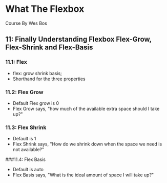 # What The Flexbox

Course By Wes Bos

## 11: Finally Understanding Flexbox Flex-Grow, Flex-Shrink and Flex-Basis

### 11.1: Flex

- flex: grow shrink basis;
- Shorthand for the three properties

### 11.2: Flex Grow

- Default Flex grow is 0
- Flex Grow says, "how much of the available extra space should I take up?"

### 11.3: Flex Shrink

- Default is 1
- Flex Shrink says, "How do we shrink down when the space we need is not available?"

###11.4: Flex Basis

- Default is auto
- Flex Basis says, "What is the ideal amount of space I will take up?"
